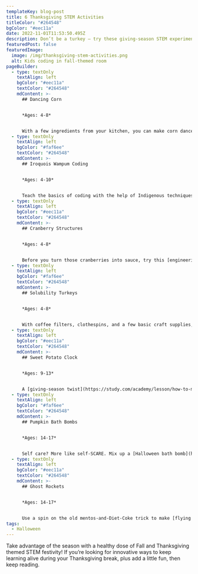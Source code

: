 ```yaml
---
templateKey: blog-post
title: 6 Thanksgiving STEM Activities
titleColor: "#264548"
bgColor: "#eec11a"
date: 2022-11-01T11:53:50.495Z
description: Don’t be a turkey – try these giving-season STEM experiments for kids!
featuredPost: false
featuredImage:
  image: /img/thanksgiving-stem-activities.png
  alt: Kids coding in fall-themed room
pageBuilder:
  - type: textOnly
    textAlign: left
    bgColor: "#eec11a"
    textColor: "#264548"
    mdContent: >-
      ## Dancing Corn


      *Ages: 4-8*


      With a few ingredients from your kitchen, you can make corn dance in a [magical chemistry experiment.](https://littlebinsforlittlehands.com/dancing-corn-thanksgiving-science-activity/)
  - type: textOnly
    textAlign: left
    bgColor: "#faf6ee"
    textColor: "#264548"
    mdContent: >-
      ## Iroquois Wampum Coding


      *Ages: 4-10*


      Teach the basics of coding with the help of Indigenous techniques! In this [coding activity](https://stemgeek.com/native-american-stem-activities/), kids use beads to represent letters of the alphabet and create coded messages.
  - type: textOnly
    textAlign: left
    bgColor: "#eec11a"
    textColor: "#264548"
    mdContent: >-
      ## Cranberry Structures


      *Ages: 4-8*


      Before you turn those cranberries into sauce, try this [engineering challenge](https://www.mcstemacademy.org/simple-fun-cranberry-structures/) with your kids first.
  - type: textOnly
    textAlign: left
    bgColor: "#faf6ee"
    textColor: "#264548"
    mdContent: >-
      ## Solubility Turkeys


      *Ages: 4-8*


      With coffee filters, clothespins, and a few basic craft supplies, not only will you have [adorable decorative turkeys](https://littlebinsforlittlehands.com/coffee-filter-turkey/) – you’ll also be giving your child a lesson in solubility!
  - type: textOnly
    textAlign: left
    bgColor: "#eec11a"
    textColor: "#264548"
    mdContent: >-
      ## Sweet Potato Clock


      *Ages: 9-13*


      A [giving-season twist](https://study.com/academy/lesson/how-to-make-a-potato-clock-science-project.html) on a classic at-home STEM experiment! Learn about electrochemistry and alternative power.
  - type: textOnly
    textAlign: left
    bgColor: "#faf6ee"
    textColor: "#264548"
    mdContent: >-
      ## Pumpkin Bath Bombs


      *Ages: 14-17*


      Self care? More like self-SCARE. Mix up a [Halloween bath bomb](https://helloglow.co/halloween-bath-bombs/) with your teenager using turmeric, baking soda, and more.
  - type: textOnly
    textAlign: left
    bgColor: "#eec11a"
    textColor: "#264548"
    mdContent: >-
      ## Ghost Rockets


      *Ages: 14-17*


      Use a spin on the old mentos-and-Diet-Coke trick to make [flying ghost rockets](https://www.growingajeweledrose.com/2013/09/ghost-rockets-halloween-activity.html)! You can even run several “trials” of this experiment, varying the ingredients to see how the flight patterns are affected.
tags:
  - Halloween
---
```

Take advantage of the season with a healthy dose of Fall and Thanksgiving themed STEM festivity! If you’re looking for innovative ways to keep learning alive during your Thanksgiving break, plus add a little fun, then keep reading.